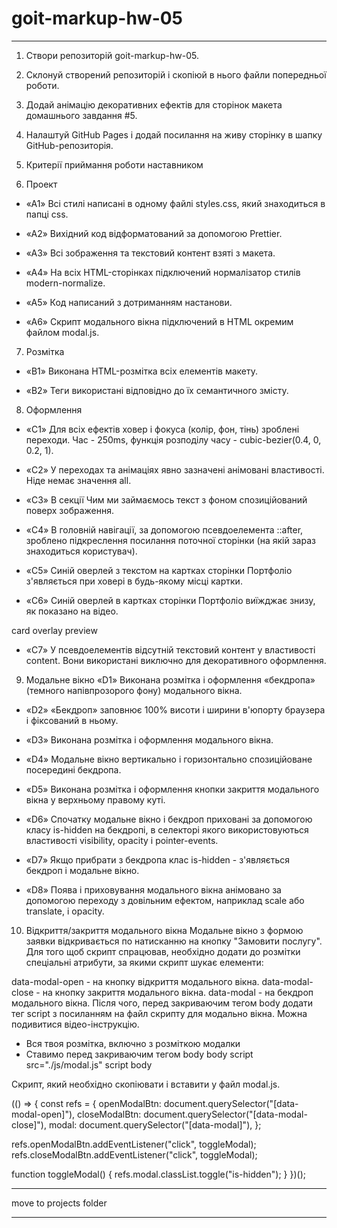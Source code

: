 # goit-markup-hw-05

---

1. Створи репозиторій goit-markup-hw-05.

2. Склонуй створений репозиторій і скопіюй в нього файли попередньої роботи.

3. Додай анімацію декоративних ефектів для сторінок макета домашнього завдання #5.

4. Налаштуй GitHub Pages і додай посилання на живу сторінку в шапку GitHub-репозиторія.

5. Критерії приймання роботи наставником

6. Проект

- «A1» Всі стилі написані в одному файлі styles.css, який знаходиться в папці css.

- «A2» Вихідний код відформатований за допомогою Prettier.

- «A3» Всі зображення та текстовий контент взяті з макета.

- «A4» На всіх HTML-сторінках підключений нормалізатор стилів modern-normalize.

- «A5» Код написаний з дотриманням настанови.

- «A6» Скрипт модального вікна підключений в HTML окремим файлом modal.js.

7. Розмітка

- «B1» Виконана HTML-розмітка всіх елементів макету.

- «B2» Теги використані відповідно до їх семантичного змісту.

8. Оформлення

- «C1» Для всіх ефектів ховер і фокуса (колір, фон, тінь) зроблені переходи. Час - 250ms, функція розподілу часу - cubic-bezier(0.4, 0, 0.2, 1).

- «C2» У переходах та анімаціях явно зазначені анімовані властивості. Ніде немає значення all.

- «C3» В секції Чим ми займаємось текст з фоном спозиційований поверх зображення.

- «C4» В головній навігації, за допомогою псевдоелемента ::after, зроблено підкреслення посилання поточної сторінки (на якій зараз знаходиться користувач).

- «C5» Синій оверлей з текстом на картках сторінки Портфоліо з'являється при ховері в будь-якому місці картки.

- «C6» Синій оверлей в картках сторінки Портфоліо виїжджає знизу, як показано на відео.

card overlay preview

- «C7» У псевдоелементів відсутній текстовий контент у властивості content. Вони використані виключно для декоративного оформлення.

9. Модальне вікно
   «D1» Виконана розмітка і оформлення «бекдропа» (темного напівпрозорого фону) модального вікна.

- «D2» «Бекдроп» заповнює 100% висоти і ширини в'юпорту браузера і фіксований в ньому.

- «D3» Виконана розмітка і оформлення модального вікна.

- «D4» Модальне вікно вертикально і горизонтально спозиційоване посередині бекдропа.

- «D5» Виконана розмітка і оформлення кнопки закриття модального вікна у верхньому правому куті.

- «D6» Спочатку модальне вікно і бекдроп приховані за допомогою класу is-hidden на бекдропі, в селекторі якого використовуються властивості visibility, opacity і pointer-events.

- «D7» Якщо прибрати з бекдропа клас is-hidden - з'являється бекдроп і модальне вікно.

- «D8» Поява і приховування модального вікна анімовано за допомогою переходу з довільним ефектом, наприклад scale або translate, і opacity.

10. Відкриття/закриття модального вікна
    Модальне вікно з формою заявки відкривається по натисканню на кнопку "Замовити послугу". Для того щоб скрипт спрацював, необхідно додати до розмітки спеціальні атрибути, за якими скрипт шукає елементи:

data-modal-open - на кнопку відкриття модального вікна.
data-modal-close - на кнопку закриття модального вікна.
data-modal - на бекдроп модального вікна.
Після чого, перед закриваючим тегом body додати тег script з посиланням на файл скрипту для модально вікна. Можна подивитися відео-інструкцію.

- Вся твоя розмітка, включно з розміткою модалки
- Ставимо перед закриваючим тегом body
  body
  script src="./js/modal.js" script
  body

Скрипт, який необхідно скопіювати і вставити у файл modal.js.

(() => {
const refs = {
openModalBtn: document.querySelector("[data-modal-open]"),
closeModalBtn: document.querySelector("[data-modal-close]"),
modal: document.querySelector("[data-modal]"),
};

refs.openModalBtn.addEventListener("click", toggleModal);
refs.closeModalBtn.addEventListener("click", toggleModal);

function toggleModal() {
refs.modal.classList.toggle("is-hidden");
}
})();

---

move to projects folder

---
